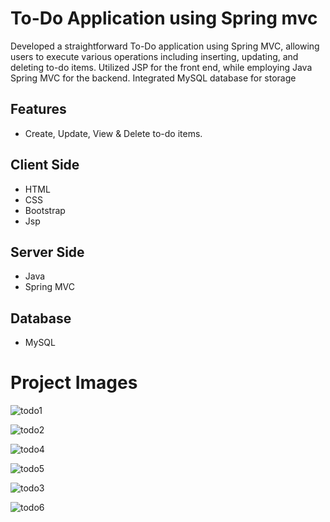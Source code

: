 # To-Do Application using Spring mvc
<p> Developed a straightforward To-Do application using Spring MVC, allowing users to execute various operations including inserting,
  updating, and deleting to-do items. Utilized JSP for the front end, while employing Java Spring MVC for the backend.
  Integrated MySQL database for storage </p>

<h2>Features</h2>
<ul>
  <li>
     <p>Create, Update, View & Delete to-do items.</p>
  </li>
</ul>

<h2> Client Side </h2>

<ul>
  <li>
    HTML
  </li>
  <li>
    CSS
  </li>
  <li>
    Bootstrap
  </li>
  <li>
    Jsp
  </li>
</ul>
<h2> Server Side </h2>

<ul>
  <li>
    Java
  </li>
  <li>
    Spring MVC
  </li>
</ul>

<h2> Database </h2>

<ul>
  <li>
    MySQL
  </li>
</ul>

<h1>Project Images</h1>

![todo1](https://github.com/786hasnainshaikh/To-Do-Application/assets/123292169/bef4c1cb-58c4-4b84-a429-99527a4f10ff)

![todo2](https://github.com/786hasnainshaikh/To-Do-Application/assets/123292169/4f24748c-22c0-4f24-8eb5-f0fb22ef45ad)

![todo4](https://github.com/786hasnainshaikh/To-Do-Application/assets/123292169/f0f01c6a-6979-4fe3-94cd-594696d75358)

![todo5](https://github.com/786hasnainshaikh/To-Do-Application/assets/123292169/eecde711-4905-40fb-a65d-dd3289f339ee)


![todo3](https://github.com/786hasnainshaikh/To-Do-Application/assets/123292169/c0de3ea4-5bc4-4308-a2dc-545fea2e5e51)

![todo6](https://github.com/786hasnainshaikh/To-Do-Application/assets/123292169/58ce8bab-5679-4652-9ed0-2b3f2368ba0f)


